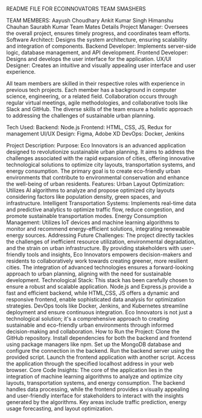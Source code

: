 README FILE FOR 
ECOINNOVATORS 
TEAM SMASHERS

TEAM MEMBERS:
Aayush Choudhary
Ankit Kumar Singh
Himanshu Chauhan
Saurabh Kumar
Team Mates Details
Project Manager: Oversees the overall project, ensures timely progress, and coordinates team efforts. Software Architect: Designs the system architecture, ensuring scalability and integration of components. Backend Developer: Implements server-side logic, database management, and API development. Frontend Developer: Designs and develops the user interface for the application. UX/UI Designer: Creates an intuitive and visually appealing user interface and user experience.

All team members are skilled in their respective roles with experience in previous tech projects. Each member has a background in computer science, engineering, or a related field. Collaboration occurs through regular virtual meetings, agile methodologies, and collaborative tools like Slack and GitHub. The diverse skills of the team ensure a holistic approach to addressing the challenges of sustainable urban planning.

Tech Used:
Backend: Node.js
Frontend: HTML, CSS, JS, Redux for management UI/UX Design: Figma, Adobe XD DevOps: Docker, Jenkins

  Project Description:  Purpose: Eco Innovators is an advanced application designed to revolutionize sustainable urban planning. It aims to address the challenges associated with the rapid expansion of cities, offering innovative technological solutions to optimize city layouts, transportation systems, and energy consumption. The primary goal is to create eco-friendly urban environments that contribute to environmental conservation and enhance the well-being of urban residents.  Features:  Urban Layout Optimization: Utilizes AI algorithms to analyze and propose optimized city layouts considering factors like population density, green spaces, and infrastructure. Intelligent Transportation Systems: Implements real-time data and predictive analytics to optimize traffic flow, reduce congestion, and promote sustainable transportation modes. Energy Consumption Management: Utilizes IoT devices and machine learning algorithms to monitor and recommend energy-efficient solutions, integrating renewable energy sources.
 Addressing Future Challenges: The project directly tackles the challenges of inefficient resource utilization, environmental degradation, and the strain on urban infrastructure. By providing stakeholders with user-friendly tools and insights, Eco Innovators empowers decision-makers and residents to collaboratively work towards creating greener, more resilient cities. The integration of advanced technologies ensures a forward-looking approach to urban planning, aligning with the need for sustainable development.  Technological Stack:  This stack has been carefully chosen to ensure a robust and scalable application. Node.js and Express.js provide a fast and efficient backend, while HTML,CSS, JS  offers a dynamic and responsive frontend, enable sophisticated data analysis for optimization strategies. DevOps tools like Docker, Jenkins, and Kubernetes streamline deployment and ensure continuous integration.  Eco Innovators is not just a technological solution; it's a comprehensive approach to creating sustainable and eco-friendly urban environments through informed decision-making and collaboration. 
How to Run the Project:
Clone the GitHub repository. Install dependencies for both the backend and frontend using package managers like npm. Set up the MongoDB database and configure the connection in the backend. Run the backend server using the provided script. Launch the frontend application with another script. Access the application through the specified localhost address in your web browser.
Core Code Insights: The core of the application lies in the integration of machine learning algorithms to analyze and optimize city layouts, transportation systems, and energy consumption. The backend handles data processing, while the frontend provides a visually appealing and user-friendly interface for stakeholders to interact with the insights generated by the algorithms. Key areas include traffic prediction, energy usage forecasting, and layout optimization. 
